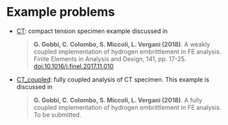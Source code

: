 # Example problems

- [CT](CT): compact tension specimen example discussed in

    > **G. Gobbi, C. Colombo, S. Miccoli, L. Vergani (2018)**. A
    > weakly coupled implementation of hydrogen embrittlement in FE
    > analysis. Finite Elements in Analysis and Design, 141,
    > pp. 17-25. [doi:10.1016/j.finel.2017.11.010](https://doi.org/10.1016/j.finel.2017.11.010)

- [CT_coupled](CT_coupled): fully coupled analysis of CT specimen.
  This example is discussed in 

    > **G. Gobbi, C. Colombo, S. Miccoli, L. Vergani (2018)**. A
    > fully coupled implementation of hydrogen embrittlement in FE
    > analysis. To be submitted.
